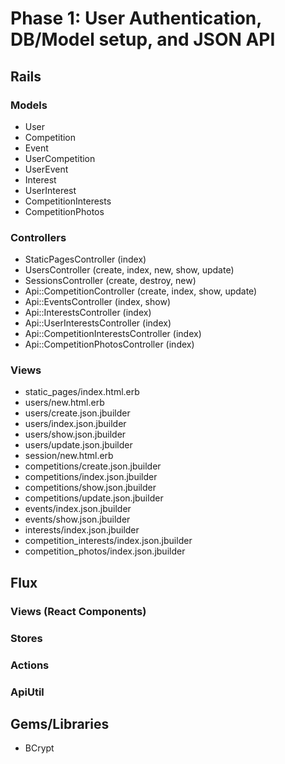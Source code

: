 # Phase 1: User Authentication, DB/Model setup, and JSON API

## Rails
### Models
* User
* Competition
* Event
* UserCompetition
* UserEvent
* Interest
* UserInterest
* CompetitionInterests
* CompetitionPhotos

### Controllers
* StaticPagesController (index)
* UsersController (create, index, new, show, update)
* SessionsController (create, destroy, new)
* Api::CompetitionController (create, index, show, update)
* Api::EventsController (index, show)
* Api::InterestsController (index)
* Api::UserInterestsController (index)
* Api::CompetitionInterestsController (index)
* Api::CompetitionPhotosController (index)

### Views
* static_pages/index.html.erb
* users/new.html.erb
* users/create.json.jbuilder
* users/index.json.jbuilder
* users/show.json.jbuilder
* users/update.json.jbuilder
* session/new.html.erb
* competitions/create.json.jbuilder
* competitions/index.json.jbuilder
* competitions/show.json.jbuilder
* competitions/update.json.jbuilder
* events/index.json.jbuilder
* events/show.json.jbuilder
* interests/index.json.jbuilder
* competition_interests/index.json.jbuilder
* competition_photos/index.json.jbuilder

## Flux
### Views (React Components)

### Stores

### Actions

### ApiUtil

## Gems/Libraries
* BCrypt
